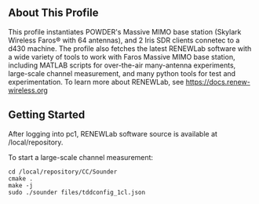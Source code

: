 ## About This Profile

This profile instantiates POWDER's Massive MIMO base station (Skylark Wireless Faros&reg; with 64 antennas), and 2 Iris SDR clients connetec to a d430 machine. The profile also fetches the latest RENEWLab software with a wide variety of tools to work with Faros Massive MIMO base station, including MATLAB scripts for over-the-air many-antenna experiments, large-scale channel measurement, and many python tools for test and experimentation. To learn more about RENEWLab, see https://docs.renew-wireless.org

## Getting Started

After logging into pc1, RENEWLab software source is available at /local/repository.

To start a large-scale channel measurement:

```shell
cd /local/repository/CC/Sounder
cmake .
make -j
sudo ./sounder files/tddconfig_1cl.json
```


